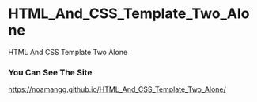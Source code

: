 # HTML_And_CSS_Template_Two_Alone
HTML And CSS Template Two Alone


### You Can See The Site
https://noamangg.github.io/HTML_And_CSS_Template_Two_Alone/
